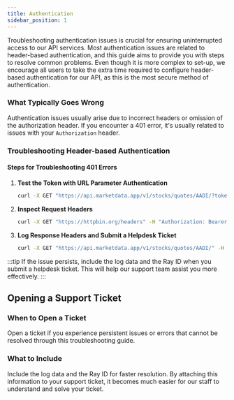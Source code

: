 ```yaml
---
title: Authentication
sidebar_position: 1
---
```


Troubleshooting authentication issues is crucial for ensuring uninterrupted access to our API services. Most authentication issues are related to header-based authentication, and this guide aims to provide you with steps to resolve common problems. Even though it is more complex to set-up, we encourage all users to take the extra time required to configure header-based authentication for our API, as this is the most secure method of authentication.

### What Typically Goes Wrong

Authentication issues usually arise due to incorrect headers or omission of the authorization header. If you encounter a 401 error, it's usually related to issues with your `Authorization` header.

### Troubleshooting Header-based Authentication

#### Steps for Troubleshooting 401 Errors

1. **Test the Token with URL Parameter Authentication**
   
   ```bash
   curl -X GET "https://api.marketdata.app/v1/stocks/quotes/AADI/?token=YOUR_API_KEY"
   ```

2. **Inspect Request Headers**
   
   ```bash
   curl -X GET "https://httpbin.org/headers" -H "Authorization: Bearer YOUR_API_KEY"
   ```

3. **Log Response Headers and Submit a Helpdesk Ticket**
   
   ```bash
   curl -X GET "https://api.marketdata.app/v1/stocks/quotes/AADI/" -H "Authorization: Bearer YOUR_API_KEY" -i
   ```

:::tip
If the issue persists, include the log data and the Ray ID when you submit a helpdesk ticket. This will help our support team assist you more effectively.
:::

## Opening a Support Ticket

### When to Open a Ticket

Open a ticket if you experience persistent issues or errors that cannot be resolved through this troubleshooting guide.

### What to Include

Include the log data and the Ray ID for faster resolution. By attaching this information to your support ticket, it becomes much easier for our staff to understand and solve your ticket.
